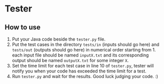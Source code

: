 # Tester

## How to use

1. Put your Java code beside the `tester.py` file.
2. Put the test cases in the directory `tests/in` (inputs should go here) and `tests/out` (outputs should go here) in numerical order starting from 1. each input file should be named `inputX.txt` and its corresponding output should be named `outputX.txt` for some integer `X`.
3. Set the time limit for each test case in line 10 of `tester.py`, tester will notify you when your code has exceeded the time limit for a test.
4. Run `tester.py` and wait for the results. Good luck judging your code. :)

